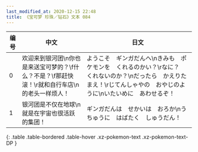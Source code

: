```yaml
---
last_modified_at: 2020-12-15 22:48
title: 《宝可梦 珍珠／钻石》文本 084
---
```

| 编号 | 中文 | 日文 |
| ---- | ---- | ---- |
| 0 | 欢迎来到银河团\n你也是来送宝可梦的？\f什么？不是？\f那赶快滚！\r就和自行车店\n的老头一样烦人！ | ようこそ　ギンガだんへ\nきみも　ポケモンを　くれるのかい？\rなに？　くれないのか？\nだったら　かえりたまえ！\rじてんしゃやの　おやじのように\nいたいめに　あわせるぞ！ |
| 1 | 银河团是不仅在地球\n就是在宇宙也很活跃的集团！ | ギンガだんは　せかいは　おろか\nうちゅうに　はばたく　しゅうだん！ |
{: .table .table-bordered .table-hover .xz-pokemon-text .xz-pokemon-text-DP }